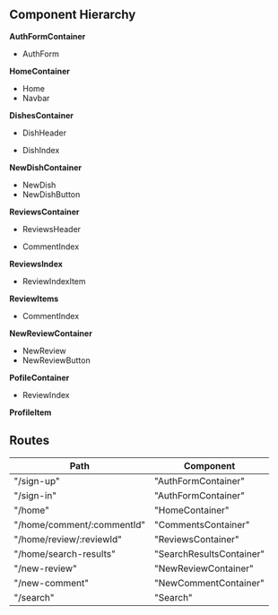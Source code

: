 ## Component Hierarchy

**AuthFormContainer**
 - AuthForm

**HomeContainer**
 - Home
 - Navbar

**DishesContainer**
 - DishHeader
  + DishIndex

**NewDishContainer**
 - NewDish
  - NewDishButton

**ReviewsContainer**
 - ReviewsHeader
  + CommentIndex

**ReviewsIndex**
 - ReviewIndexItem

**ReviewItems**
 - CommentIndex

**NewReviewContainer**
 - NewReview
  - NewReviewButton

**PofileContainer**
 - ReviewIndex


**ProfileItem**  



## Routes

|Path   | Component   |
|-------|-------------|
| "/sign-up" | "AuthFormContainer" |
| "/sign-in" | "AuthFormContainer" |
| "/home" | "HomeContainer" |
| "/home/comment/:commentId" | "CommentsContainer" |
| "/home/review/:reviewId" | "ReviewsContainer" |
| "/home/search-results" | "SearchResultsContainer" |
| "/new-review" | "NewReviewContainer" |
| "/new-comment" | "NewCommentContainer" |
| "/search" | "Search" |
